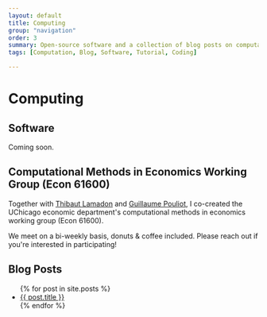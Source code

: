 ```yaml
---
layout: default
title: Computing
group: "navigation"
order: 3
summary: Open-source software and a collection of blog posts on computation and computational methods.
tags: [Computation, Blog, Software, Tutorial, Coding]

---
```


# Computing

## Software
Coming soon.
## Computational Methods in Economics Working Group (Econ 61600)
Together with [Thibaut Lamadon](https://lamadon.com/) and [Guillaume Pouliot](https://sites.google.com/site/guillaumeallairepouliot/), I co-created the UChicago economic department's computational methods in economics working group (Econ 61600). 

We meet on a bi-weekly basis, donuts & coffee included. Please reach out if you're interested in participating! 


## Blog Posts
<ul>
  {% for post in site.posts %}
    <li>
      <a href="{{ post.url }}">{{ post.title }}</a>
    </li>
  {% endfor %}
</ul>
